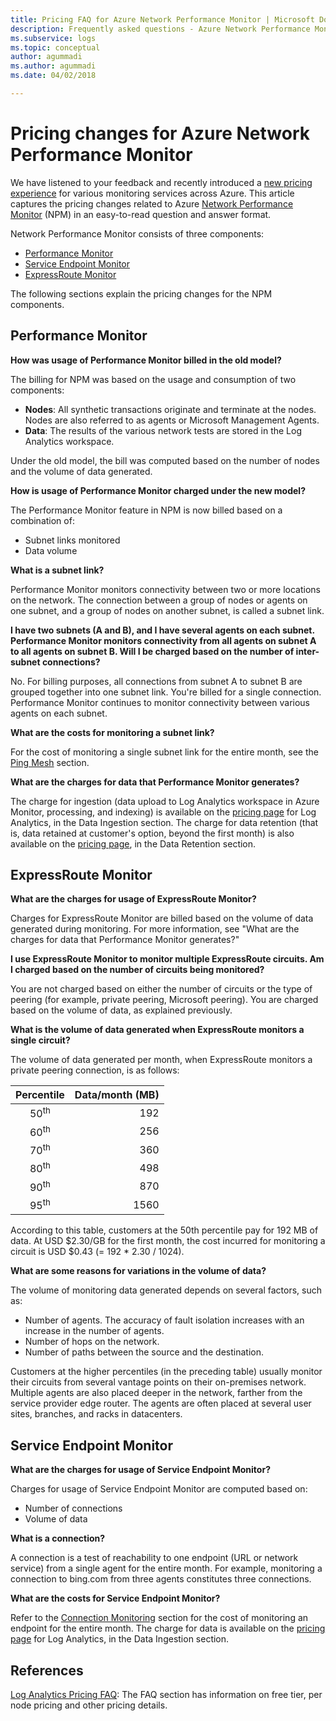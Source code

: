 ```yaml
---
title: Pricing FAQ for Azure Network Performance Monitor | Microsoft Docs
description: Frequently asked questions - Azure Network Performance Monitor
ms.subservice: logs
ms.topic: conceptual
author: agummadi
ms.author: agummadi
ms.date: 04/02/2018

---
```


# Pricing changes for Azure Network Performance Monitor

We have listened to your feedback and recently introduced a [new pricing experience](https://azure.microsoft.com/blog/introducing-a-new-way-to-purchase-azure-monitoring-services/) for various monitoring services across Azure. 
This article captures the pricing changes related to Azure [Network Performance Monitor](../../networking/network-monitoring-overview.md) (NPM) in an easy-to-read question and answer format.

Network Performance Monitor consists of three components:
* [Performance Monitor](../../networking/network-monitoring-overview.md#performance-monitor)
* [Service Endpoint Monitor](../../networking/network-monitoring-overview.md)
* [ExpressRoute Monitor](../../networking/network-monitoring-overview.md#expressroute-monitor)

The following sections explain the pricing changes for the NPM components.

## Performance Monitor

**How was usage of Performance Monitor billed in the old model?**

The billing for NPM was based on the usage and consumption of two components:
* **Nodes**: All synthetic transactions originate and terminate at the nodes. Nodes are also referred to as agents or Microsoft Management Agents.
* **Data**: The results of the various network tests are stored in the Log Analytics workspace.

Under the old model, the bill was computed based on the number of nodes and the volume of data generated. 

**How is usage of Performance Monitor charged under the new model?**

The Performance Monitor feature in NPM is now billed based on a combination of: 

* Subnet links monitored
* Data volume

**What is a subnet link?**

Performance Monitor monitors connectivity between two or more locations on the network. The connection between a group of nodes or agents on one subnet, and a group of nodes on another subnet, is called a subnet link.

**I have two subnets (A and B), and I have several agents on each subnet. Performance Monitor monitors connectivity from all agents on subnet A to all agents on subnet B. Will I be charged based on the number of inter-subnet connections?**

No. For billing purposes, all connections from subnet A to subnet B are grouped together into one subnet link. You're billed for a single connection. Performance Monitor continues to monitor connectivity between various agents on each subnet.

**What are the costs for monitoring a subnet link?**

For the cost of monitoring a single subnet link for the entire month, see the [Ping Mesh](https://azure.microsoft.com/pricing/details/network-watcher/) section.

**What are the charges for data that Performance Monitor generates?**

The charge for ingestion (data upload to Log Analytics workspace in Azure Monitor, processing, and indexing) is available on the [pricing page](https://azure.microsoft.com/pricing/details/log-analytics/) for Log Analytics, in the Data Ingestion section. The charge for data retention (that is, data retained at customer's option, beyond the first month) is also available on the [pricing page](https://azure.microsoft.com/pricing/details/log-analytics/), in the Data Retention section.


## ExpressRoute Monitor

**What are the charges for usage of ExpressRoute Monitor?**

Charges for ExpressRoute Monitor are billed based on the volume of data generated during monitoring. For more information, see "What are the charges for data that Performance Monitor generates?"

**I use ExpressRoute Monitor to monitor multiple ExpressRoute circuits. Am I charged based on the number of circuits being monitored?**

You are not charged based on either the number of circuits or the type of peering (for example, private peering, Microsoft peering). You are charged based on the volume of data, as explained previously.

**What is the volume of data generated when ExpressRoute monitors a single circuit?**

The volume of data generated per month, when ExpressRoute monitors a private peering connection, is as follows:

|Percentile      |Data/month (MB)|
| :---:          |           ---:|
|50<sup>th</sup> |            192|
|60<sup>th</sup> |            256|
|70<sup>th</sup> |            360|
|80<sup>th</sup> |            498|
|90<sup>th</sup> |            870|
|95<sup>th</sup> |           1560|


According to this table, customers at the 50th percentile pay for 192 MB of data. At USD $2.30/GB for the first month, the cost incurred for monitoring a circuit is USD $0.43 (= 192 * 2.30 / 1024).

**What are some reasons for variations in the volume of data?**

The volume of monitoring data generated depends on several factors, such as:
* Number of agents. The accuracy of fault isolation increases with an increase in the number of agents.
* Number of hops on the network.
* Number of paths between the source and the destination.

Customers at the higher percentiles (in the preceding table) usually monitor their circuits from several vantage points on their on-premises network. Multiple agents are also placed deeper in the network, farther from the service provider edge router. The agents are often placed at several user sites, branches, and racks in datacenters.

## Service Endpoint Monitor

**What are the charges for usage of Service Endpoint Monitor?**

Charges for usage of Service Endpoint Monitor are computed based on:
* Number of connections
* Volume of data

**What is a connection?**

A connection is a test of reachability to one endpoint (URL or network service) from a single agent for the entire month. For example, monitoring a connection to bing.com from three agents constitutes three connections.

**What are the costs for Service Endpoint Monitor?**

Refer to the [Connection Monitoring](https://azure.microsoft.com/pricing/details/network-watcher/) section for the cost of monitoring an endpoint for the entire month. The charge for data is available on the [pricing page](https://azure.microsoft.com/pricing/details/log-analytics/) for Log Analytics, in the Data Ingestion section.

## References

[Log Analytics Pricing FAQ](https://azure.microsoft.com/pricing/details/log-analytics/): The FAQ section has information on free tier, per node pricing and other pricing details.
